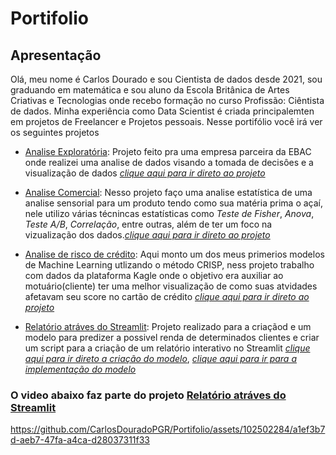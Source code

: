 # Portifolio
## Apresentação
Olá, meu nome é Carlos Dourado e sou Cientista de dados desde 2021, sou graduando em matemática e sou aluno da Escola Britânica de Artes Criativas e Tecnologias onde recebo formação no curso Profissão: Ciêntista de dados. Minha experiência como Data Scientist é criada principalemten em projetos de Freelancer e Projetos pessoais.
Nesse portifólio você irá ver os seguintes projetos
- [Analise Exploratória](https://github.com/CarlosDouradoPGR/Portifolio/blob/main/Analise_Exploratoria/Analise_exp.ipynb): Projeto feito pra uma empresa parceira da EBAC onde realizei uma analise de dados visando a tomada de decisôes e a visualização de dados [_clique aqui para ir direto ao projeto_](https://github.com/CarlosDouradoPGR/Portifolio/blob/main/Analise_Exploratoria/Analise_exp.ipynb)

- [Analise Comercial](https://github.com/CarlosDouradoPGR/Portifolio/tree/main/Analise_comercial): Nesso projeto faço uma analise estatística de uma analise sensorial para um produto tendo como sua matéria prima o açaí, nele utilizo várias técnincas estatísticas como _Teste de Fisher_, _Anova_, _Teste A/B_, _Correlação_, entre outras, além de ter um foco na vizualização dos dados.[_clique aqui para ir direto ao projeto_](https://github.com/CarlosDouradoPGR/Portifolio/blob/main/Analise_comercial/Bala_acai.ipynb)

- [Analise de risco de crédito](https://github.com/CarlosDouradoPGR/Portifolio/tree/main/Credit_Score): Aqui monto um dos meus primerios modelos de Machine Learning utlizando o método CRISP, ness projeto trabalho com dados da plataforma Kagle onde o objetivo era auxiliar ao motuário(cliente) ter uma melhor visualização de como suas atvidades afetavam seu score no cartão de crédito [_clique aqui para ir direto ao projeto_](https://github.com/CarlosDouradoPGR/Portifolio/blob/main/Credit_Score/Classificação%20de%20crédito.ipynb)

- [Relatório atráves do Streamlit](https://github.com/CarlosDouradoPGR/Portifolio/tree/main/Streamlit): Projeto realizado para a criaçãod e um modelo para predizer a possivel renda de determinados clientes e criar um script para a criação de um relatório interativo no Streamlit [_clique aqui para ir direto a criação do modelo_](https://github.com/CarlosDouradoPGR/Portifolio/blob/main/Streamlit/Modelo_regressao.ipynb), [_clique aqui para ir para a implementação do modelo_](https://github.com/CarlosDouradoPGR/Portifolio/blob/main/Streamlit/Modelo_regressao.ipynb)

### O video abaixo faz parte do projeto [Relatório atráves do Streamlit](https://github.com/CarlosDouradoPGR/Portifolio/tree/main/Streamlit)
https://github.com/CarlosDouradoPGR/Portifolio/assets/102502284/a1ef3b7d-aeb7-47fa-a4ca-d28037311f33

